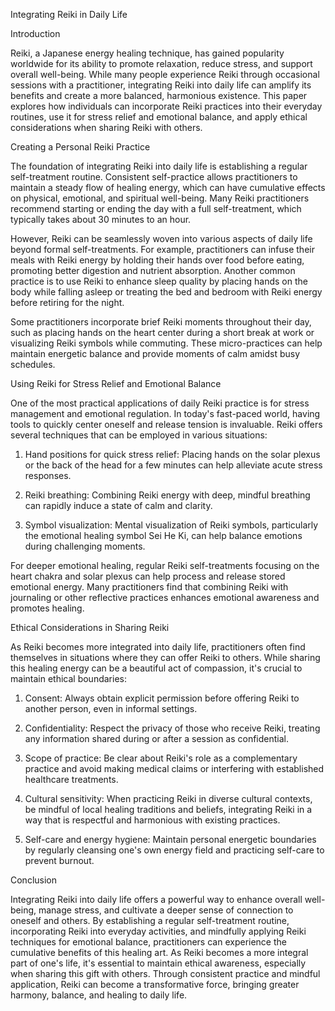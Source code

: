 Integrating Reiki in Daily Life

Introduction

Reiki, a Japanese energy healing technique, has gained popularity worldwide for its ability to promote relaxation, reduce stress, and support overall well-being. While many people experience Reiki through occasional sessions with a practitioner, integrating Reiki into daily life can amplify its benefits and create a more balanced, harmonious existence. This paper explores how individuals can incorporate Reiki practices into their everyday routines, use it for stress relief and emotional balance, and apply ethical considerations when sharing Reiki with others.

Creating a Personal Reiki Practice

The foundation of integrating Reiki into daily life is establishing a regular self-treatment routine. Consistent self-practice allows practitioners to maintain a steady flow of healing energy, which can have cumulative effects on physical, emotional, and spiritual well-being. Many Reiki practitioners recommend starting or ending the day with a full self-treatment, which typically takes about 30 minutes to an hour.

However, Reiki can be seamlessly woven into various aspects of daily life beyond formal self-treatments. For example, practitioners can infuse their meals with Reiki energy by holding their hands over food before eating, promoting better digestion and nutrient absorption. Another common practice is to use Reiki to enhance sleep quality by placing hands on the body while falling asleep or treating the bed and bedroom with Reiki energy before retiring for the night.

Some practitioners incorporate brief Reiki moments throughout their day, such as placing hands on the heart center during a short break at work or visualizing Reiki symbols while commuting. These micro-practices can help maintain energetic balance and provide moments of calm amidst busy schedules.

Using Reiki for Stress Relief and Emotional Balance

One of the most practical applications of daily Reiki practice is for stress management and emotional regulation. In today's fast-paced world, having tools to quickly center oneself and release tension is invaluable. Reiki offers several techniques that can be employed in various situations:

1. Hand positions for quick stress relief: Placing hands on the solar plexus or the back of the head for a few minutes can help alleviate acute stress responses.

2. Reiki breathing: Combining Reiki energy with deep, mindful breathing can rapidly induce a state of calm and clarity.

3. Symbol visualization: Mental visualization of Reiki symbols, particularly the emotional healing symbol Sei He Ki, can help balance emotions during challenging moments.

For deeper emotional healing, regular Reiki self-treatments focusing on the heart chakra and solar plexus can help process and release stored emotional energy. Many practitioners find that combining Reiki with journaling or other reflective practices enhances emotional awareness and promotes healing.

Ethical Considerations in Sharing Reiki

As Reiki becomes more integrated into daily life, practitioners often find themselves in situations where they can offer Reiki to others. While sharing this healing energy can be a beautiful act of compassion, it's crucial to maintain ethical boundaries:

1. Consent: Always obtain explicit permission before offering Reiki to another person, even in informal settings.

2. Confidentiality: Respect the privacy of those who receive Reiki, treating any information shared during or after a session as confidential.

3. Scope of practice: Be clear about Reiki's role as a complementary practice and avoid making medical claims or interfering with established healthcare treatments.

4. Cultural sensitivity: When practicing Reiki in diverse cultural contexts, be mindful of local healing traditions and beliefs, integrating Reiki in a way that is respectful and harmonious with existing practices.

5. Self-care and energy hygiene: Maintain personal energetic boundaries by regularly cleansing one's own energy field and practicing self-care to prevent burnout.

Conclusion

Integrating Reiki into daily life offers a powerful way to enhance overall well-being, manage stress, and cultivate a deeper sense of connection to oneself and others. By establishing a regular self-treatment routine, incorporating Reiki into everyday activities, and mindfully applying Reiki techniques for emotional balance, practitioners can experience the cumulative benefits of this healing art. As Reiki becomes a more integral part of one's life, it's essential to maintain ethical awareness, especially when sharing this gift with others. Through consistent practice and mindful application, Reiki can become a transformative force, bringing greater harmony, balance, and healing to daily life.